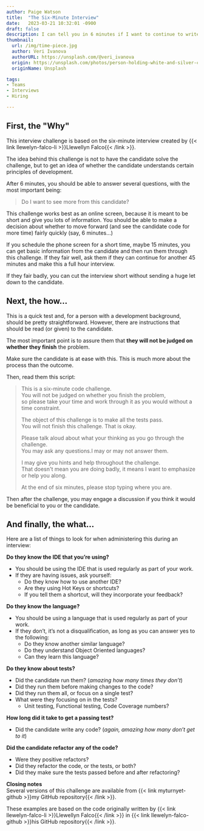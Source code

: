 ```yaml
---
author: Paige Watson
title:  "The Six-Minute Interview"
date:   2023-03-21 10:32:01 -0900
draft: false
description: I can tell you in 6 minutes if I want to continue to write code with a candidate.
thumbnail:
  url: /img/time-piece.jpg
  author: Veri Ivanova
  authorURL: https://unsplash.com/@veri_ivanova
  origin: https://unsplash.com/photos/person-holding-white-and-silver-colored-pocket-watch-p3Pj7jOYvnM
  originName: Unsplash

tags:
- Teams
- Interviews
- Hiring

---
```


## First, the "Why"

This interview challenge is based on the six-minute interview created by {{< link llewelyn-falco-li >}}Llewellyn Falco{{< /link >}}.

The idea behind this challenge is not to have the candidate solve the challenge, but to get an idea of whether the
candidate understands certain principles of development.

After 6 minutes, you should be able to answer several questions, with the most important being:

> Do I want to see more from this candidate?

This challenge works best as an online screen, because it is meant to be short and give you lots of information. You
should be able to make a decision about whether to move forward (and see the candidate code for more time) fairly
quickly (say, 6 minutes…)

If you schedule the phone screen for a short time, maybe 15 minutes, you can get basic information from the candidate
and then run them through this challenge. If they fair well, ask them if they can continue for another 45 minutes and
make this a full hour interview.

If they fair badly, you can cut the interview short without sending a huge let down to the candidate.

## Next, the how…

This is a quick test and, for a person with a development background, should be pretty straightforward. However, there
are instructions that should be read (or given) to the candidate.

The most important point is to assure them that **they will not be judged on whether they finish** the problem.

Make sure the candidate is at ease with this. This is much more about the process than the outcome.

Then, read them this script:

> This is a six-minute code challenge.  
> You will not be judged on whether you finish the problem,  
> so please take your time and work through it as you would without a time constraint.
>
>   The object of this challenge is to make all the tests pass.   
> You will not finish this challenge. That is okay.
>
>   Please talk aloud about what your thinking as you go through the challenge.   
> You may ask any questions.I may or may not answer them.
>
>   I may give you hints and help throughout the challenge.   
>  That doesn't mean you are doing badly, it means I want to emphasize or help you along.
>
>   At the end of six minutes, please stop typing where you are.

Then after the challenge, you may engage a discussion if you think it would be beneficial to you or the candidate.

## And finally, the what…

Here are a list of things to look for when administering this during an interview:

**Do they know the IDE that you’re using?**

- You should be using the IDE that is used regularly as part of your
  work.
- If they are having issues, ask yourself:
    - Do they know how to use another IDE?
    - Are they using Hot Keys or shortcuts?
    - If you tell them a shortcut, will they incorporate your feedback?

**Do they know the language?**

- You should be using a language that is used regularly as part of your work.
- If they don’t, it’s not a disqualification, as long as you can answer yes to the following:
    - Do they know another similar language?
    - Do they understand Object Oriented languages?
    - Can they learn this language?

**Do they know about tests?**

- Did the candidate run them? (*amazing how many times they don’t*)
- Did they run them before making changes to the code?
- Did they run them all, or focus on a single test?
- What were they focusing on in the tests?
    - Unit testing, Functional testing, Code Coverage numbers?

**How long did it take to get a passing test?**

- Did the candidate write any code? (*again, amazing how many don’t get to it*)

**Did the candidate refactor any of the code?**

- Were they positive refactors?
- Did they refactor the code, or the tests, or both?
- Did they make sure the tests passed before and after refactoring?

**Closing notes**  
Several versions of this challenge are available from {{< link myturnyet-github >}}my GitHub repository{{< /link >}}.

These examples are based on the code originally written by {{< link llewelyn-falco-li >}}Llewellyn Falco{{< /link >}} in {{< link llewelyn-falco-github >}}his GitHub repository{{< /link >}}.
